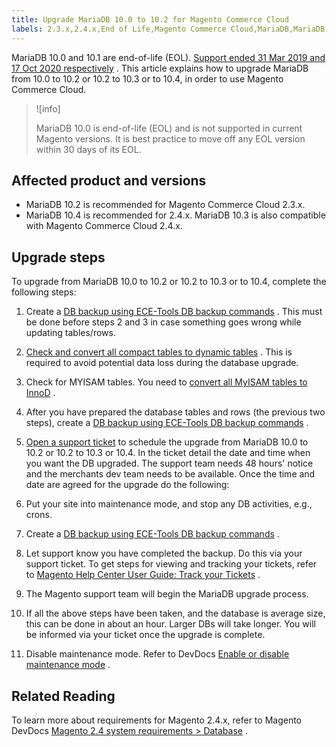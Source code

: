 ```yaml
---
title: Upgrade MariaDB 10.0 to 10.2 for Magento Commerce Cloud
labels: 2.3.x,2.4.x,End of Life,Magento Commerce Cloud,MariaDB,MariaDB 10.0,MariaDB 10.1,MariaDB 10.2,MariaDB 10.3,MariaDB 10.4,database,ece-tools,how to,tables,update,upgrade
---
```


MariaDB 10.0 and 10.1 are end-of-life (EOL). [Support ended 31 Mar 2019 and 17 Oct 2020 respectively](https://endoflife.date/mariadb) . This article explains how to upgrade MariaDB from 10.0 to 10.2 or 10.2 to 10.3 or to 10.4, in order to use Magento Commerce Cloud.

>![info]
>
>MariaDB 10.0 is end-of-life (EOL) and is not supported in current Magento versions. It is best practice to move off any EOL version within 30 days of its EOL.

## Affected product and versions

* MariaDB 10.2 is recommended for Magento Commerce Cloud 2.3.x.
* MariaDB 10.4 is recommended for 2.4.x. MariaDB 10.3 is also compatible with Magento Commerce Cloud 2.4.x.

## Upgrade steps

To upgrade from MariaDB 10.0 to 10.2 or 10.2 to 10.3 or to 10.4, complete the following steps:

1. Create a [DB backup using ECE-Tools DB backup commands](https://devdocs.magento.com/cloud/project/project-webint-snap.html#db-dump) . This must be done before steps 2 and 3 in case something goes wrong while updating tables/rows.
1. [Check and convert all compact tables to dynamic tables](https://support.magento.com/hc/en-us/articles/360048389631) . This is required to avoid potential data loss during the database upgrade.
1. Check for MYISAM tables. You need to [convert all MyISAM tables to InnoD](https://support.magento.com/hc/en-us/articles/360041997312#convert) .
1. After you have prepared the database tables and rows (the previous two steps), create a [DB backup using ECE-Tools DB backup commands](https://devdocs.magento.com/cloud/project/project-webint-snap.html#db-dump) .
1. [Open a support ticket](https://support.magento.com/hc/en-us/articles/360000913794#submit-ticket) to schedule the upgrade from MariaDB 10.0 to 10.2 or 10.2 to 10.3 or 10.4. In the ticket detail the date and time when you want the DB upgraded. The support team needs 48 hours' notice and the merchants dev team needs to be available. Once the time and date are agreed for the upgrade do the following:
1. Put your site into maintenance mode, and stop any DB activities, e.g., crons.
1. Create a [DB backup using ECE-Tools DB backup commands](https://devdocs.magento.com/cloud/project/project-webint-snap.html#db-dump) .
1. Let support know you have completed the backup. Do this via your support ticket. To get steps for viewing and tracking your tickets, refer to [Magento Help Center User Guide: Track your Tickets](https://support.magento.com/hc/en-us/articles/360000913794#track-tickets) .
1. The Magento support team will begin the MariaDB upgrade process.

1. If all the above steps have been taken, and the database is average size, this can be done in about an hour. Larger DBs will take longer. You will be informed via your ticket once the upgrade is complete.
1. Disable maintenance mode. Refer to DevDocs [Enable or disable maintenance mode](https://devdocs.magento.com/guides/v2.4/install-gde/install/cli/install-cli-subcommands-maint.html#instgde-cli-maint) .

## Related Reading

To learn more about requirements for Magento 2.4.x, refer to Magento DevDocs [Magento 2.4 system requirements > Database](https://devdocs.magento.com/guides/v2.4/install-gde/system-requirements.html#database) .

 